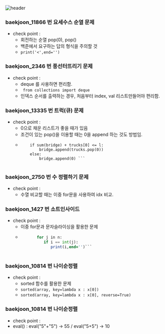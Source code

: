
![header](https://capsule-render.vercel.app/api?type=waving&color=auto&height=200&text=Welcome!%20&fontSize=60&fontAlignY=40&desc=I'm%20joonho)



### baekjoon_11866 번 요세수스 순열 문제
* check point : 
  * 회전하는 순열 pop(0), pop() 
  * 백준에서 요구하는 답의 형식을 주의할 것 
  * ``` print('<',end='') ```

### baekjoon_2346 번 풍선터뜨리기 문제
* check point :
  * deque 를 사용하면 편리함.
  * ``` from collections import deque```
  * 인덱스 순서를 출력하는 경우, 처음부터 index, val 리스트만들어야 편리함.

### baekjoon_13335 번 트럭(큐) 문제
* check point :
  * 0으로 채운 리스트가 좋을 때가 있음
  * 조건이 있는 pop()을 이용할 때는 0을 append 하는 것도 방법임.
  * ```if bridge:
        if sum(bridge) + trucks[0] <= l:
            bridge.append(trucks.pop(0))
        else:
            bridge.append(0) ```
            
### baekjoon_2750 번 수 정렬하기 문제
* check point :
  * 수열 비교할 때는 이중 for문을 사용하여 idx 비교.
  
### baekjoon_1427 번 소트인사이드
* check point :
  * 이중 for문과 문자슬라이싱을 활용한 문제
  * ``` for i in range(9,-1,-1):
           for j in n:
              if i == int(j):
                 print(i,end='')```
           
### baekjoon_10814 번 나이순정렬
* check point :
  * sorted 함수를 활용한 문제
  * ```sorted(array, key=lambda x : x[0])```
  * ```sorted(array, key=lambda x : x[0], reverse=True)```

### baekjoon_10814 번 나이순정렬
* check point :
 * eval() : eval("5"+"5") -> 55 / eval("5+5") -> 10
            
